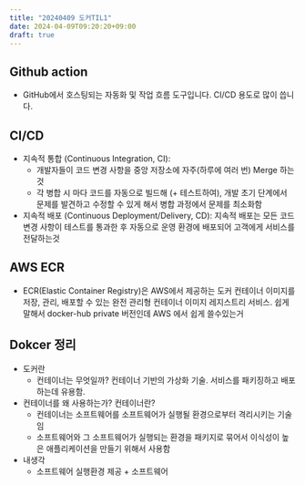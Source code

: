 ```yaml
---
title: "20240409 도커TIL1"
date: 2024-04-09T09:20:20+09:00
draft: true
---
```


## Github action
- GitHub에서 호스팅되는 자동화 및 작업 흐름 도구입니다. CI/CD 용도로 많이 씁니다.

## CI/CD
- 지속적 통합 (Continuous Integration, CI): 
  - 개발자들이 코드 변경 사항을 중앙 저장소에 자주(하루에 여러 번) Merge 하는 것
  - 각 병합 시 마다 코드를 자동으로 빌드해 (+ 테스트하여), 개발 초기 단계에서 문제를 발견하고 수정할 수 있게 해서 병합 과정에서 문제를 최소화함
- 지속적 배포 (Continuous Deployment/Delivery, CD): 지속적 배포는 모든 코드 변경 사항이 테스트를 통과한 후 자동으로 운영 환경에 배포되어 고객에게 서비스를 전달하는것
  
## AWS ECR
-  ECR(Elastic Container Registry)은 AWS에서 제공하는 도커 컨테이너 이미지를 저장, 관리, 배포할 수 있는 완전 관리형 컨테이너 이미지 레지스트리 서비스. 쉽게말해서 docker-hub private 버전인데 AWS 에서 쉽게 쓸수있는거

## Dokcer 정리
- 도커란
  - 컨테이너는 무엇일까? 컨테이너 기반의 가상화 기술. 서비스를 패키징하고 배포하는데 유용함.
- 컨테이너를 왜 사용하는가? 컨테이너란?
  - 컨테이너는 소프트웨어를 소프트웨어가 실행될 환경으로부터 격리시키는 기술임
  - 소프트웨어와 그 소프트웨어가 실행되는 환경을 패키지로 묶어서 이식성이 높은 애플리케이션을 만들기 위해서 사용함
- 내생각
  - 소프트웨어 실행환경 제공 + 소프트웨어 